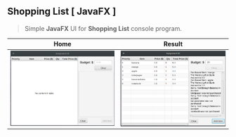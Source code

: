 ## Shopping List [ JavaFX ]


> Simple **JavaFX** UI for **Shopping List** console program.


| Home                            | Result                              |
|-------------------------------- | ----------------------------------- |
| ![Home](./Screenshots/main.png) | ![Result](./Screenshots/result.png) |

